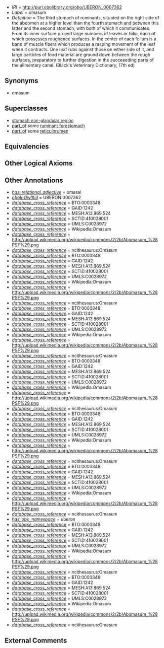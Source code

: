  * *IRI* = http://purl.obolibrary.org/obo/UBERON_0007362
 * *Label* = omasum
 * *Definition* = The third stomach of ruminants, situated on the right side of the abdomen at a higher level than the fourth stomach and between this latter and the second stomach, with both of which it communicates. From its inner surface project large numbers of leaves or folia, each of which possesses roughened surfaces. In the center of each folium is a band of muscle fibers which produces a rasping movement of the leaf when it contracts. One leaf rubs against those on either side of it, and large particles of food material are ground down between the rough surfaces, preparatory to further digestion in the succeeeding parts of the alimentary canal. (Black's Veterinary Dictionary, 17th ed)

## Synonyms

 * omasum

## Superclasses

 * [stomach non-glandular region](../../UBERON/54/UBERON_0011954.md)
 * [part_of](../../BFO/50/BFO_0000050.md) some [ruminant forestomach](../../UBERON/59/UBERON_0007359.md)
 * [part_of](../../BFO/50/BFO_0000050.md) some [reticulorumen](../../UBERON/64/UBERON_0007364.md)

## Equivalencies


## Other Logical Axioms


## Other Annotations

 * *[has_relational_adjective](../../UBPROP/07/UBPROP_0000007.md)* = omasal
 * *[oboInOwl#id](../../id/oboInOwl#id.md)* = UBERON:0007362
 * *[database_cross_reference](../../ef/oboInOwl#hasDbXref.md)* = BTO:0000348
 * *[database_cross_reference](../../ef/oboInOwl#hasDbXref.md)* = GAID:1242
 * *[database_cross_reference](../../ef/oboInOwl#hasDbXref.md)* = MESH:A13.869.524
 * *[database_cross_reference](../../ef/oboInOwl#hasDbXref.md)* = SCTID:410028001
 * *[database_cross_reference](../../ef/oboInOwl#hasDbXref.md)* = UMLS:C0028972
 * *[database_cross_reference](../../ef/oboInOwl#hasDbXref.md)* = Wikipedia:Omasum
 * *[database_cross_reference](../../ef/oboInOwl#hasDbXref.md)* = http://upload.wikimedia.org/wikipedia/commons/2/2b/Abomasum_%28PSF%29.png
 * *[database_cross_reference](../../ef/oboInOwl#hasDbXref.md)* = ncithesaurus:Omasum
 * *[database_cross_reference](../../ef/oboInOwl#hasDbXref.md)* = BTO:0000348
 * *[database_cross_reference](../../ef/oboInOwl#hasDbXref.md)* = GAID:1242
 * *[database_cross_reference](../../ef/oboInOwl#hasDbXref.md)* = MESH:A13.869.524
 * *[database_cross_reference](../../ef/oboInOwl#hasDbXref.md)* = SCTID:410028001
 * *[database_cross_reference](../../ef/oboInOwl#hasDbXref.md)* = UMLS:C0028972
 * *[database_cross_reference](../../ef/oboInOwl#hasDbXref.md)* = Wikipedia:Omasum
 * *[database_cross_reference](../../ef/oboInOwl#hasDbXref.md)* = http://upload.wikimedia.org/wikipedia/commons/2/2b/Abomasum_%28PSF%29.png
 * *[database_cross_reference](../../ef/oboInOwl#hasDbXref.md)* = ncithesaurus:Omasum
 * *[database_cross_reference](../../ef/oboInOwl#hasDbXref.md)* = BTO:0000348
 * *[database_cross_reference](../../ef/oboInOwl#hasDbXref.md)* = GAID:1242
 * *[database_cross_reference](../../ef/oboInOwl#hasDbXref.md)* = MESH:A13.869.524
 * *[database_cross_reference](../../ef/oboInOwl#hasDbXref.md)* = SCTID:410028001
 * *[database_cross_reference](../../ef/oboInOwl#hasDbXref.md)* = UMLS:C0028972
 * *[database_cross_reference](../../ef/oboInOwl#hasDbXref.md)* = Wikipedia:Omasum
 * *[database_cross_reference](../../ef/oboInOwl#hasDbXref.md)* = http://upload.wikimedia.org/wikipedia/commons/2/2b/Abomasum_%28PSF%29.png
 * *[database_cross_reference](../../ef/oboInOwl#hasDbXref.md)* = ncithesaurus:Omasum
 * *[database_cross_reference](../../ef/oboInOwl#hasDbXref.md)* = BTO:0000348
 * *[database_cross_reference](../../ef/oboInOwl#hasDbXref.md)* = GAID:1242
 * *[database_cross_reference](../../ef/oboInOwl#hasDbXref.md)* = MESH:A13.869.524
 * *[database_cross_reference](../../ef/oboInOwl#hasDbXref.md)* = SCTID:410028001
 * *[database_cross_reference](../../ef/oboInOwl#hasDbXref.md)* = UMLS:C0028972
 * *[database_cross_reference](../../ef/oboInOwl#hasDbXref.md)* = Wikipedia:Omasum
 * *[database_cross_reference](../../ef/oboInOwl#hasDbXref.md)* = http://upload.wikimedia.org/wikipedia/commons/2/2b/Abomasum_%28PSF%29.png
 * *[database_cross_reference](../../ef/oboInOwl#hasDbXref.md)* = ncithesaurus:Omasum
 * *[database_cross_reference](../../ef/oboInOwl#hasDbXref.md)* = BTO:0000348
 * *[database_cross_reference](../../ef/oboInOwl#hasDbXref.md)* = GAID:1242
 * *[database_cross_reference](../../ef/oboInOwl#hasDbXref.md)* = MESH:A13.869.524
 * *[database_cross_reference](../../ef/oboInOwl#hasDbXref.md)* = SCTID:410028001
 * *[database_cross_reference](../../ef/oboInOwl#hasDbXref.md)* = UMLS:C0028972
 * *[database_cross_reference](../../ef/oboInOwl#hasDbXref.md)* = Wikipedia:Omasum
 * *[database_cross_reference](../../ef/oboInOwl#hasDbXref.md)* = http://upload.wikimedia.org/wikipedia/commons/2/2b/Abomasum_%28PSF%29.png
 * *[database_cross_reference](../../ef/oboInOwl#hasDbXref.md)* = ncithesaurus:Omasum
 * *[database_cross_reference](../../ef/oboInOwl#hasDbXref.md)* = BTO:0000348
 * *[database_cross_reference](../../ef/oboInOwl#hasDbXref.md)* = GAID:1242
 * *[database_cross_reference](../../ef/oboInOwl#hasDbXref.md)* = MESH:A13.869.524
 * *[database_cross_reference](../../ef/oboInOwl#hasDbXref.md)* = SCTID:410028001
 * *[database_cross_reference](../../ef/oboInOwl#hasDbXref.md)* = UMLS:C0028972
 * *[database_cross_reference](../../ef/oboInOwl#hasDbXref.md)* = Wikipedia:Omasum
 * *[database_cross_reference](../../ef/oboInOwl#hasDbXref.md)* = http://upload.wikimedia.org/wikipedia/commons/2/2b/Abomasum_%28PSF%29.png
 * *[database_cross_reference](../../ef/oboInOwl#hasDbXref.md)* = ncithesaurus:Omasum
 * *[has_obo_namespace](../../ce/oboInOwl#hasOBONamespace.md)* = uberon
 * *[database_cross_reference](../../ef/oboInOwl#hasDbXref.md)* = BTO:0000348
 * *[database_cross_reference](../../ef/oboInOwl#hasDbXref.md)* = GAID:1242
 * *[database_cross_reference](../../ef/oboInOwl#hasDbXref.md)* = MESH:A13.869.524
 * *[database_cross_reference](../../ef/oboInOwl#hasDbXref.md)* = SCTID:410028001
 * *[database_cross_reference](../../ef/oboInOwl#hasDbXref.md)* = UMLS:C0028972
 * *[database_cross_reference](../../ef/oboInOwl#hasDbXref.md)* = Wikipedia:Omasum
 * *[database_cross_reference](../../ef/oboInOwl#hasDbXref.md)* = http://upload.wikimedia.org/wikipedia/commons/2/2b/Abomasum_%28PSF%29.png
 * *[database_cross_reference](../../ef/oboInOwl#hasDbXref.md)* = ncithesaurus:Omasum
 * *[database_cross_reference](../../ef/oboInOwl#hasDbXref.md)* = BTO:0000348
 * *[database_cross_reference](../../ef/oboInOwl#hasDbXref.md)* = GAID:1242
 * *[database_cross_reference](../../ef/oboInOwl#hasDbXref.md)* = MESH:A13.869.524
 * *[database_cross_reference](../../ef/oboInOwl#hasDbXref.md)* = SCTID:410028001
 * *[database_cross_reference](../../ef/oboInOwl#hasDbXref.md)* = UMLS:C0028972
 * *[database_cross_reference](../../ef/oboInOwl#hasDbXref.md)* = Wikipedia:Omasum
 * *[database_cross_reference](../../ef/oboInOwl#hasDbXref.md)* = http://upload.wikimedia.org/wikipedia/commons/2/2b/Abomasum_%28PSF%29.png
 * *[database_cross_reference](../../ef/oboInOwl#hasDbXref.md)* = ncithesaurus:Omasum

## External Comments

